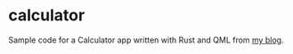 # calculator

Sample code for a Calculator app written with Rust and QML from [my blog](https://blog.vstelt.dev).
